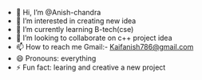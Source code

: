 - 👋 Hi, I’m @Anish-chandra
- 👀 I’m interested in creating new idea
- 🌱 I’m currently learning B-tech(cse)
- 💞️ I’m looking to collaborate on c++ project idea
- 📫 How to reach me Gmail:- Kaifanish786@gmail.com
- 😄 Pronouns: everything 
- ⚡ Fun fact: learing and creative a new project

<!---
Anish-chandra/Anish-chandra is a ✨ special ✨ repository because its `README.md` (this file) appears on your GitHub profile.
You can click the Preview link to take a look at your changes.
--->
